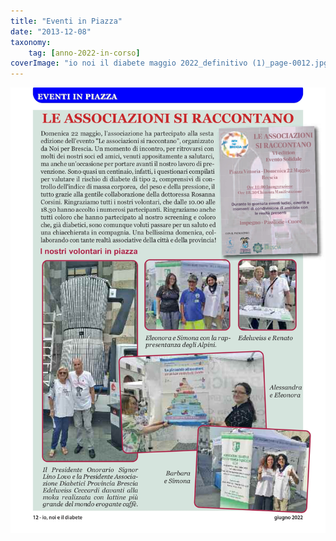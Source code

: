 ```yaml
---
title: "Eventi in Piazza"
date: "2013-12-08"
taxonomy: 
    tag: [anno-2022-in-corso]
coverImage: "io noi il diabete maggio 2022_definitivo (1)_page-0012.jpg"
---
```


![eventi in piazza 2022](images/io%20noi%20il%20diabete%20maggio%202022_definitivo%20(1)_page-0012.jpg)
